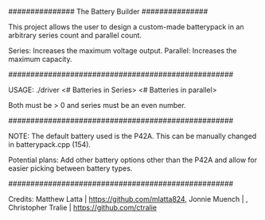 ############### The Battery Builder ###############

This project allows the user to design a custom-made batterypack in an arbitrary series count and parallel count.

Series: Increases the maximum voltage output.
Parallel: Increases the maximum capacity.

###################################################

USAGE:
./driver <# Batteries in Series> <# Batteries in parallel>

Both must be > 0 and series must be an even number.

###################################################

NOTE:
The default battery used is the P42A. This can be manually changed in batterypack.cpp (154).

Potential plans:
Add other battery options other than the P42A and allow for easier picking between battery types.

###################################################

Credits: 
Matthew Latta | https://github.com/mlatta824,
Jonnie Muench | ,
Christopher Tralie | https://github.com/ctralie
